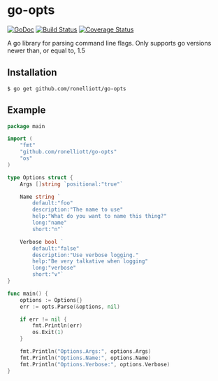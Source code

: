 # go-opts

[![GoDoc](https://godoc.org/github.com/ronelliott/go-opts?status.png)](https://godoc.org/github.com/ronelliott/go-opts)
[![Build Status](https://travis-ci.org/ronelliott/go-opts.svg?branch=master)](https://travis-ci.org/ronelliott/go-opts)
[![Coverage Status](https://coveralls.io/repos/github/ronelliott/go-opts/badge.svg?branch=master)](https://coveralls.io/github/ronelliott/go-opts?branch=master)

A go library for parsing command line flags. Only supports go versions newer than, or equal to, 1.5

## Installation

    $ go get github.com/ronelliott/go-opts

## Example

```go
package main

import (
    "fmt"
    "github.com/ronelliott/go-opts"
    "os"
)

type Options struct {
    Args []string `positional:"true"`

    Name string `
        default:"foo"
        description:"The name to use"
        help:"What do you want to name this thing?"
        long:"name"
        short:"n"`

    Verbose bool `
        default:"false"
        description:"Use verbose logging."
        help:"Be very talkative when logging"
        long:"verbose"
        short:"v"`
}

func main() {
    options := Options{}
    err := opts.Parse(&options, nil)

    if err != nil {
        fmt.Println(err)
        os.Exit(1)
    }

    fmt.Println("Options.Args:", options.Args)
    fmt.Println("Options.Name:", options.Name)
    fmt.Println("Options.Verbose:", options.Verbose)
}
```
